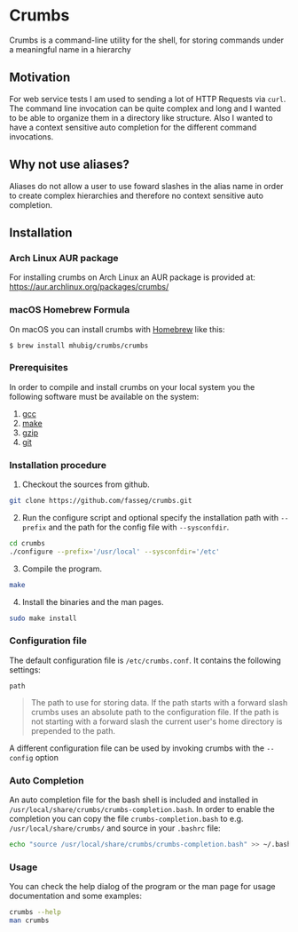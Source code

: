 # Crumbs

Crumbs is a command-line utility for the shell, for storing commands under a meaningful name in a hierarchy

## Motivation

For web service tests I am used to sending a lot of HTTP Requests via `curl`. The command line invocation can be quite complex and long and I wanted to be able to organize them in a directory like structure. Also I wanted to have a context sensitive auto completion for the different command invocations.

## Why not use aliases?

Aliases do not allow a user to use foward slashes in the alias name in order to create complex hierarchies and therefore no context sensitive auto completion.

## Installation

### Arch Linux AUR package

For installing crumbs on Arch Linux an AUR package is provided at: https://aur.archlinux.org/packages/crumbs/

### macOS Homebrew Formula

On macOS you can install crumbs with [Homebrew](https://brew.sh) like this:

```shell
$ brew install mhubig/crumbs/crumbs
```

### Prerequisites

In order to compile and install crumbs on your local system you the following software must be available on the system:
1. [gcc](https://gcc.gnu.org/)
2. [make](https://www.gnu.org/software/make/)
3. [gzip](https://www.gnu.org/software/gzip/)
4. [git](https://git-scm.com/)

### Installation procedure

1. Checkout the sources from github.
```bash
git clone https://github.com/fasseg/crumbs.git
```

2. Run the configure script and optional specify the installation path with `--prefix` and the path
   for the config file with `--sysconfdir`.
```bash
cd crumbs
./configure --prefix='/usr/local' --sysconfdir='/etc'
```

3. Compile the program.
```bash
make
```

4. Install the binaries and the man pages.
```bash
sudo make install
```

### Configuration file

The default configuration file is `/etc/crumbs.conf`. It contains the following settings:

`path`
>The path to use for storing data. If the path starts with a forward slash crumbs uses an absolute path to the configuration file. If the path is not starting with a forward slash the current user's home directory is prepended to the path.

A different configuration file can be used by invoking crumbs with the `--config` option
### Auto Completion

An auto completion file for the bash shell is included and installed in `/usr/local/share/crumbs/crumbs-completion.bash`. In order to enable the completion you can copy the file `crumbs-completion.bash` to e.g. `/usr/local/share/crumbs/` and source in your `.bashrc` file:
```bash
echo "source /usr/local/share/crumbs/crumbs-completion.bash" >> ~/.bashrc

```

### Usage

You can check the help dialog of the program or the man page for usage documentation and some examples:
```bash
crumbs --help 
man crumbs

```
